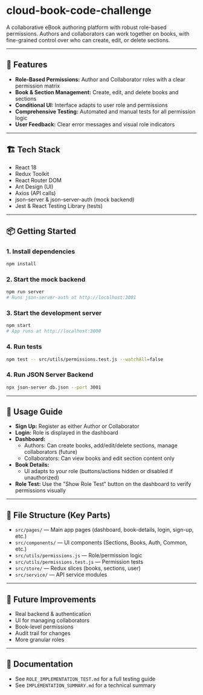 # cloud-book-code-challenge

A collaborative eBook authoring platform with robust role-based permissions. Authors and collaborators can work together on books, with fine-grained control over who can create, edit, or delete sections.

---

## 🚀 Features
- **Role-Based Permissions:** Author and Collaborator roles with a clear permission matrix
- **Book & Section Management:** Create, edit, and delete books and sections
- **Conditional UI:** Interface adapts to user role and permissions
- **Comprehensive Testing:** Automated and manual tests for all permission logic
- **User Feedback:** Clear error messages and visual role indicators

---

## 🏗️ Tech Stack
- React 18
- Redux Toolkit
- React Router DOM
- Ant Design (UI)
- Axios (API calls)
- json-server & json-server-auth (mock backend)
- Jest & React Testing Library (tests)

---

## 📦 Getting Started

### 1. Install dependencies
```bash
npm install
```

### 2. Start the mock backend
```bash
npm run server
# Runs json-server-auth at http://localhost:3001
```

### 3. Start the development server
```bash
npm start
# App runs at http://localhost:3000
```

### 4. Run tests
```bash
npm test -- src/utils/permissions.test.js --watchAll=false
```

### 4. Run JSON Server Backend
```bash
npx json-server db.json --port 3001
```

---

## 📝 Usage Guide

- **Sign Up:** Register as either Author or Collaborator
- **Login:** Role is displayed in the dashboard
- **Dashboard:**
  - Authors: Can create books, add/edit/delete sections, manage collaborators (future)
  - Collaborators: Can view books and edit section content only
- **Book Details:**
  - UI adapts to your role (buttons/actions hidden or disabled if unauthorized)
- **Role Test:** Use the "Show Role Test" button on the dashboard to verify permissions visually

---

## 📁 File Structure (Key Parts)
- `src/pages/` — Main app pages (dashboard, book-details, login, sign-up, etc.)
- `src/components/` — UI components (Sections, Books, Auth, Common, etc.)
- `src/utils/permissions.js` — Role/permission logic
- `src/utils/permissions.test.js` — Permission tests
- `src/store/` — Redux slices (books, sections, user)
- `src/service/` — API service modules

---

## 🔮 Future Improvements
- Real backend & authentication
- UI for managing collaborators
- Book-level permissions
- Audit trail for changes
- More granular roles

---

## 📄 Documentation
- See `ROLE_IMPLEMENTATION_TEST.md` for a full testing guide
- See `IMPLEMENTATION_SUMMARY.md` for a technical summary
